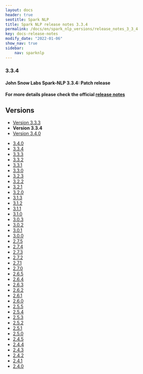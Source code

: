 ```yaml
---
layout: docs
header: true
seotitle: Spark NLP
title: Spark NLP release notes 3.3.4
permalink: /docs/en/spark_nlp_versions/release_notes_3_3_4
key: docs-release-notes
modify_date: "2022-01-06"
show_nav: true
sidebar:
    nav: sparknlp
---
```


### 3.3.4

#### John Snow Labs Spark-NLP 3.3.4: Patch release

**For more details please check the official [release notes](https://github.com/JohnSnowLabs/spark-nlp/releases/tag/3.3.4)**

<div class="prev_ver h3-box" markdown="1">

## Versions

</div>

<ul class="pagination">
    <li>
        <a href="release_notes_3_3_3">Version 3.3.3</a>
    </li>
    <li>
        <strong>Version 3.3.4</strong>
    </li>
    <li>
        <a href="release_notes_3_4_0">Version 3.4.0</a>
    </li>
</ul>

<ul class="pagination pagination_big">
  <li><a href="release_notes_3_4_0">3.4.0</a></li>
  <li class="active"><a href="release_notes_3_3_4">3.3.4</a></li>
  <li><a href="release_notes_3_3_3">3.3.3</a></li>
  <li><a href="release_notes_3_3_2">3.3.2</a></li>
  <li><a href="release_notes_3_3_1">3.3.1</a></li>
  <li><a href="release_notes_3_3_0">3.3.0</a></li>
  <li><a href="release_notes_3_2_3">3.2.3</a></li>
  <li><a href="release_notes_3_2_2">3.2.2</a></li>
  <li><a href="release_notes_3_2_1">3.2.1</a></li>
  <li><a href="release_notes_3_2_0">3.2.0</a></li>
  <li><a href="release_notes_3_1_3">3.1.3</a></li>
  <li><a href="release_notes_3_1_2">3.1.2</a></li>
  <li><a href="release_notes_3_1_1">3.1.1</a></li>
  <li><a href="release_notes_3_1_0">3.1.0</a></li>
  <li><a href="release_notes_3_0_3">3.0.3</a></li>
  <li><a href="release_notes_3_0_2">3.0.2</a></li>
  <li><a href="release_notes_3_0_1">3.0.1</a></li>
  <li><a href="release_notes_3_0_0">3.0.0</a></li>
  <li><a href="release_notes_2_7_5">2.7.5</a></li>
  <li><a href="release_notes_2_7_4">2.7.4</a></li>
  <li><a href="release_notes_2_7_3">2.7.3</a></li>
  <li><a href="release_notes_2_7_2">2.7.2</a></li>
  <li><a href="release_notes_2_7_1">2.7.1</a></li>
  <li><a href="release_notes_2_7_0">2.7.0</a></li>
  <li><a href="release_notes_2_6_5">2.6.5</a></li>
  <li><a href="release_notes_2_6_4">2.6.4</a></li>
  <li><a href="release_notes_2_6_3">2.6.3</a></li>
  <li><a href="release_notes_2_6_2">2.6.2</a></li>
  <li><a href="release_notes_2_6_1">2.6.1</a></li>
  <li><a href="release_notes_2_6_0">2.6.0</a></li>
  <li><a href="release_notes_2_5_5">2.5.5</a></li>
  <li><a href="release_notes_2_5_4">2.5.4</a></li>
  <li><a href="release_notes_2_5_3">2.5.3</a></li>
  <li><a href="release_notes_2_5_2">2.5.2</a></li>
  <li><a href="release_notes_2_5_1">2.5.1</a></li>
  <li><a href="release_notes_2_5_0">2.5.0</a></li>
  <li><a href="release_notes_2_4_5">2.4.5</a></li>
  <li><a href="release_notes_2_4_4">2.4.4</a></li>
  <li><a href="release_notes_2_4_3">2.4.3</a></li>
  <li><a href="release_notes_2_4_2">2.4.2</a></li>
  <li><a href="release_notes_2_4_1">2.4.1</a></li>
  <li><a href="release_notes_2_4_0">2.4.0</a></li>
</ul>
